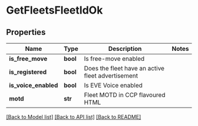 # GetFleetsFleetIdOk

## Properties
Name | Type | Description | Notes
------------ | ------------- | ------------- | -------------
**is_free_move** | **bool** | Is free-move enabled | 
**is_registered** | **bool** | Does the fleet have an active fleet advertisement | 
**is_voice_enabled** | **bool** | Is EVE Voice enabled | 
**motd** | **str** | Fleet MOTD in CCP flavoured HTML | 

[[Back to Model list]](../README.md#documentation-for-models) [[Back to API list]](../README.md#documentation-for-api-endpoints) [[Back to README]](../README.md)


